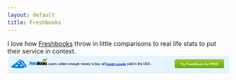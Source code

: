 ```yaml
---
layout: default
title: Freshbooks
---
```


I love how [Freshbooks](http://www.freshbooks.com/) throw in little comparisons to real life stats to put their service in context. ![Freshbooks](/images/posts/freshbooks.png)